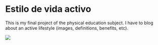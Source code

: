 # Estilo de vida activo

This is my final project of the physical education subject. I have to blog about an active lifestyle (images, definitions, benefits, etc).

![](https://external-content.duckduckgo.com/iu/?u=https%3A%2F%2Fblog.udemy.com%2Fwp-content%2Fuploads%2F2014%2F05%2Fbigstock-Healthy-Lifestyle-Concept-Ve-55542629.jpg)
